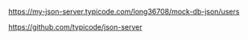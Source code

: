 

https://my-json-server.typicode.com/long36708/mock-db-json/users


https://github.com/typicode/json-server
